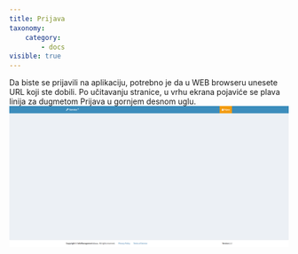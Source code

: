```yaml
---
title: Prijava
taxonomy:
    category:
        - docs
visible: true
---
```


Da biste se prijavili na aplikaciju, potrebno je da u WEB browseru unesete URL koji ste dobili. Po učitavanju stranice, u vrhu ekrana pojaviće se plava linija za dugmetom Prijava u gornjem desnom uglu.
![](2020-06-01%2014_59_56-Settings.png?lightbox=1024,768&resize=400,400)